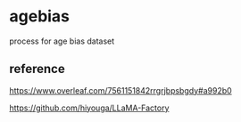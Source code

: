# agebias
process for age bias dataset


## reference 

https://www.overleaf.com/7561151842rrgrjbpsbgdy#a992b0 

https://github.com/hiyouga/LLaMA-Factory
